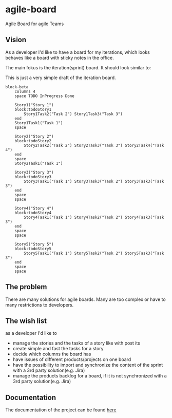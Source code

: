 # agile-board
Agile Board for agile Teams

## Vision
As a developer I'd like to have a board for my iterations, which looks behaves like a board with sticky notes in the office.

The main fokus is the iteration(sprint) board. It should look similar to:

This is just a very simple draft of the iteration board.

```mermaid
block-beta
    columns 4
    space TODO InProgress Done
    
    Story1("Story 1")
    block:todoStory1
        Story1Task2("Task 2") Story1Task3("Task 3") 
    end
    Story1Task1("Task 1")  
    space

    Story2("Story 2")
    block:todoStory2
        Story2Task2("Task 2") Story2Task3("Task 3") Story2Task4("Task 4")
    end
    space
    Story2Task1("Task 1")

    Story3("Story 3")
    block:todoStory3
        Story3Task1("Task 1") Story3Task3("Task 2") Story3Task3("Task 3")
    end
    space
    space

    Story4("Story 4")
    block:todoStory4
        Story4Task1("Task 1") Story4Task2("Task 2") Story4Task3("Task 3")
    end
    space
    space

    Story5("Story 5")
    block:todoStory5
        Story5Task1("Task 1") Story5Task2("Task 2") Story5Task3("Task 3")
    end
    space
    space
```

## The problem
There are many solutions for agile boards. 
Many are too complex or have to many restrictions to developers.

## The wish list

as a developer I'd like to

* manage the stories and the tasks of a story like with post its
* create simple and fast the tasks for a story
* decide which columns the board has
* have issues of different products/projects on one board
* have the possibility to import and synchronize the content of the sprint with a 3rd party solution(e.g. Jira)
* manage the products backlog for a board, if it is not synchronized with a 3rd party solution(e.g. Jira)

## Documentation
The documentation of the project can be found [here](documentation/index)